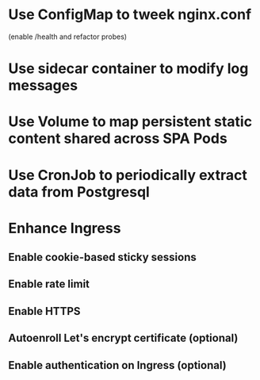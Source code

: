 # Use ConfigMap to tweek nginx.conf
(enable /health and refactor probes)

# Use sidecar container to modify log messages

# Use Volume to map persistent static content shared across SPA Pods

# Use CronJob to periodically extract data from Postgresql

# Enhance Ingress
## Enable cookie-based sticky sessions
## Enable rate limit
## Enable HTTPS
## Autoenroll Let's encrypt certificate (optional)
## Enable authentication on Ingress (optional)
